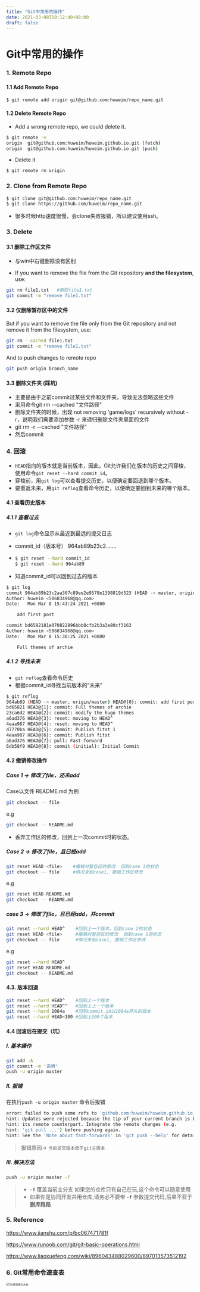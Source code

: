 ```yaml
---
title: "Git中常用的操作"
date: 2021-03-08T19:12:40+08:00
draft: false
---
```


# Git中常用的操作

### 1. Remote Repo

#### 1.1 Add Remote Repo

```bash
$ git remote add origin git@github.com:huweim/repo_name.git
```

#### 1.2 Delete Remote Repo

+ Add a wrong remote repo, we could delete it.

```bash
$ git remote -v
origin  git@github.com:huweim/huweim.github.io.git (fetch)
origin  git@github.com:huweim/huweim.github.io.git (push)
```

+ Delete it 

```bash
$ git remote rm origin
```

### 2. Clone from Remote Repo

```bash
$ git clone git@github.com:huweim/repo_name.git
$ git clone https://github.com/huweim/repo_name.git
```

+ 很多时候http速度很慢，会clone失败报错，所以建议使用ssh。

### 3. Delete

#### 3.1 删除工作区文件

+ 与win中右键删除没有区别

+ If you want to remove the file from the Git repository **and the filesystem**, use:

```sh
git rm file1.txt   #删除file1.txt
git commit -m "remove file1.txt"
```

#### 3.2 仅删除暂存区中的文件

But if you want to remove the file only from the Git repository and not remove it from the filesystem, use:

```sh
git rm --cached file1.txt
git commit -m "remove file1.txt"
```

And to push changes to remote repo

```sh
git push origin branch_name
```

#### 3.3 删除文件夹 (踩坑)

+ 主要是由于之前commit过某些文件和文件夹，导致无法忽略这些文件
+ 采用命令git rm --cached "文件路径"
+ 删除文件夹的时候，出现 not removing 'game/logs' recursively without -r，说明我们需要添加参数 -r 来递归删除文件夹里面的文件
+ git rm -r --cached "文件路径"
+ 然后commit

### 4. 回滚

+ `HEAD`指向的版本就是当前版本，因此，Git允许我们在版本的历史之间穿梭，使用命令`git reset --hard commit_id`。
+ 穿梭前，用`git log`可以查看提交历史，以便确定要回退到哪个版本。
+ 要重返未来，用`git reflog`查看命令历史，以便确定要回到未来的哪个版本。

#### 4.1 查看历史版本

##### 4.1.1 查看过去

+ `git log`命令显示从最近到最远的提交日志

+ commit_id（版本号） 964ab89b23c2.......

+ ```bash
  $ git reset --hard commit_id
  $ git reset --hard 964ab89
  ```

+ 知道commit_id可以回到过去的版本

```bash
$ git log
commit 964ab89b23c2aa367c89ee2e9578e1398819d523 (HEAD -> master, origin/master)
Author: huweim <506834968@qq.com>
Date:   Mon Mar 8 15:43:24 2021 +0800

    add first post

commit bd6582181e070822896bbb8cfb2b3a3e80cf3163
Author: huweim <506834968@qq.com>
Date:   Mon Mar 8 15:30:25 2021 +0800

    Full themes of archie
```

##### 4.1.2 寻找未来

+ `git reflog`查看命令历史
+ 根据commit_id寻找当前版本的“未来”

```bash
$ git reflog
964ab89 (HEAD -> master, origin/master) HEAD@{0}: commit: add first post
bd65821 HEAD@{1}: commit: Full themes of archie
23ca6d2 HEAD@{2}: commit: modify the hugo themes
a6ad376 HEAD@{3}: reset: moving to HEAD^
4eaa987 HEAD@{4}: reset: moving to HEAD^
d7770ba HEAD@{5}: commit: Publish fitst 1
4eaa987 HEAD@{6}: commit: Publish fitst
a6ad376 HEAD@{7}: pull: Fast-forward
6db58f9 HEAD@{8}: commit (initial): Initial Commit
```

#### 4.2 撤销修改操作

##### Case 1 -> 修改了file，还未add

Case以文件 README.md 为例

```bash
git checkout -- file
```

e.g 

```bash
git checkout -- README.md
```

+ 丢弃工作区的修改，回到上一次commit时的状态。

##### Case 2 -> 修改了file，且已经add

```bash
git reset HEAD <file>    #撤销对暂存区的修改  回到case 1的状态
git checkout -- file     #情况来到case1, 撤销工作区修改
```

e.g

```bash
git reset HEAD README.md
git checkout -- README.md
```

##### case 3 -> 修改了file，且已经add，并commit

```bash
git reset --hard HEAD^    #回到上一个版本，回到case 2的状态
git reset HEAD <file>     #撤销对暂存区的修改  回到case 1的状态
git checkout -- file      #情况来到case1, 撤销工作区修改
```

e.g

```bash
git reset --hard HEAD^
git reset HEAD README.md
git checkout -- README.md
```

#### 4.3. 版本回退

```bash
git reset --hard HEAD^    #回到上一个版本
git reset --hard HEAD^^   #回到上上一个版本
git reset --hard 1084a    #回到commit_id以1084a开头的版本
git reset --hard HEAD~100 #回到上100个版本
```

#### 4.4 回滚后在提交（坑）

##### I. 基本操作

```bash
git add -A   
git commit -m '说明'
push -u origin master   
```

##### II. 报错

在执行`push -u origin master` 命令后报错

```bash
error: failed to push some refs to 'github.com:huweim/huweim.github.io.git'
hint: Updates were rejected because the tip of your current branch is behind
hint: its remote counterpart. Integrate the remote changes (e.g.
hint: 'git pull ...') before pushing again.
hint: See the 'Note about fast-forwards' in 'git push --help' for details.
```

> 报错原因-> `当前提交版本低于git主版本`

##### III. 解决方法

```bash
push -u origin master -f
```

> - **`-f`** 覆盖当前主分支 如果您的仓库只有自己在玩,这个命令可以随意使用
> - 如果你是协同开发共用仓库,请务必不要带 **`-f`** 参数提交代码,后果不亚于 **删库跑路**

### 5. Reference

<https://www.jianshu.com/p/bc067471781f>

<https://www.runoob.com/git/git-basic-operations.html>

<https://www.liaoxuefeng.com/wiki/896043488029600/897013573512192>

### 6. Git常用命令速查表

<img src="D:\STU\2021-Spring\Core Course\Git\Git常用命令大全.jpg" alt="Git常用命令大全" style="zoom:50%;" />